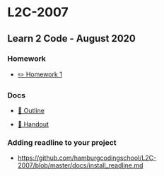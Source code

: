 # L2C-2007
## Learn 2 Code - August 2020

### Homework

- [✏️ Homework 1](https://github.com/hamburgcodingschool/L2C-2007/blob/master/homework/hw_1.md)

### Docs

- [📄 Outline](https://github.com/hamburgcodingschool/L2C-2007/blob/master/docs/Outline%20-%20Learn%20to%20Code%202020-08.pdf)

- [📄 Handout](https://github.com/hamburgcodingschool/L2C-2007/blob/master/docs/Handout%20-%20Learn%20to%20Code%202020-08.pdf)

### Adding readline to your project

- https://github.com/hamburgcodingschool/L2C-2007/blob/master/docs/install_readline.md
